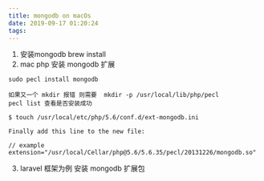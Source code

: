 ```yaml
---
title: mongodb on macOs
date: 2019-09-17 01:20:24
tags:
---
```


1. 安装mongodb brew install 
2. mac php 安装 mongodb 扩展 
```
sudo pecl install mongodb

如果又一个 mkdir 报错 则需要  mkdir -p /usr/local/lib/php/pecl
pecl list 查看是否安装成功

$ touch /usr/local/etc/php/5.6/conf.d/ext-mongodb.ini

Finally add this line to the new file:

// example
extension="/usr/local/Cellar/php@5.6/5.6.35/pecl/20131226/mongodb.so"

```

3. laravel 框架为例 安装 mongodb 扩展包
